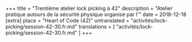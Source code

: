 +++
title = "Trentième atelier lock picking à 42"
description = "Atelier pratique autours de la sécurité physique organisé par l'"
date = 2018-12-18
[extra]
place = "Heart of Code (42)"
untranslated = "activités/lock-picking/session-42-30.fr.md"
translations = [
    "activités/lock-picking/session-42-30.fr.md"
]
+++
